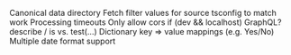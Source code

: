 Canonical data directory
Fetch filter values for source
tsconfig to match work
Processing timeouts
Only allow cors if (dev && localhost)
GraphQL?
describe / is vs. test(...)
Dictionary key => value mappings (e.g. Yes/No)
Multiple date format support
